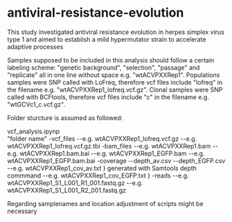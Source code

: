 # antiviral-resistance-evolution
This study investigated antiviral resistance evolution in herpes simplex virus type 1 and aimed to establish a mild hypermutator strain to accelerate adaptive processes

Samples supposed to be included in this analysis should follow a certain labeling scheme: "genetic background", "selection", "passage" and "replicate" all in one line without space e.g. "wtACVPXXRep1". Populations samples were SNP called with LoFreq, therefore vcf files include "lofreq" in the filename e.g. "wtACVPXXRep1_lofreq.vcf.gz". Clonal samples were SNP called with BCFtools, therefore vcf files include "c" in the filename e.g. "wtGCVc1_c.vcf.gz".

Folder sturcture is assumed as followed:

vcf_analysis.ipynp\
"folder name"
-vcf_files
--e.g. wtACVPXXRep1_lofreq.vcf.gz
--e.g. wtACVPXXRep1_lofreq.vcf.gz.tbi
-bam_files
--e.g. wtACVPXXRep1.bam
--e.g. wtACVPXXRep1.bam.bai
--e.g. wtACVPXXRep1_EGFP.bam
--e.g. wtACVPXXRep1_EGFP.bam.bai
-coverage
--depth_av.csv
--depth_EGFP.csv
--e.g. wtACVPXXRep1_cov_av.txt            } generated with Samtools depth commmand
--e.g. wtACVPXXRep1_cov_EGFP.txt          }
-reads
--e.g. wtACVPXXRep1_S1_L001_R1_001.fastq.gz
--e.g. wtACVPXXRep1_S1_L001_R2_001.fastq.gz

Regarding samplenames and location adjustment of scripts might be necessary

